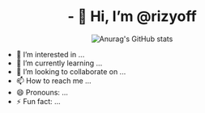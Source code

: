 <center>
<h1>- 👋 Hi, I’m @rizyoff</h1>

![Anurag's GitHub stats](https://github-readme-stats.vercel.app/api?username=rizyoff&show_icons=true&theme=radical)
</center>

- 👀 I’m interested in ...
- 🌱 I’m currently learning ...
- 💞️ I’m looking to collaborate on ...
- 📫 How to reach me ...
- 😄 Pronouns: ...
- ⚡ Fun fact: ...

<!---
rizyoff/rizyoff is a ✨ special ✨ repository because its `README.md` (this file) appears on your GitHub profile.
You can click the Preview link to take a look at your changes.
--->
